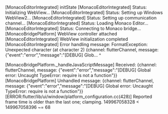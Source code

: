 [MonacoEditorIntegrated] initState
[MonacoEditorIntegrated] Status: Initializing WebView...
[MonacoEditorIntegrated] Status: Setting up Windows WebView2...
[MonacoEditorIntegrated] Status: Setting up communication channel...
[MonacoEditorIntegrated] Status: Loading Monaco Editor...
[MonacoEditorIntegrated] Status: Connecting to Monaco bridge...
[MonacoBridgePlatform] WebView controller attached
[MonacoEditorIntegrated] WebView initialization completed
[MonacoEditorIntegrated] Error handling message: FormatException: Unexpected character (at character 2)
{channel: flutterChannel, message: {"event":"error","message":"[DEBUG] Glob...
 ^

[MonacoBridgePlatform._handleJavaScriptMessage] Received: {channel: flutterChannel, message: {"event":"error","message":"[DEBUG] Global error: Uncaught TypeError: require is not a function"}}
[MonacoBridgePlatform] Unhandled message: {channel: flutterChannel, message: {"event":"error","message":"[DEBUG] Global error: Uncaught TypeError: require is not a function"}}
[ERROR:flutter/lib/ui/window/platform_configuration.cc(428)] Reported frame time is older than the last one; clamping. 149967058328 < 149967058396 ~= 68

